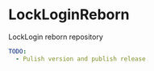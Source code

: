 # LockLoginReborn
LockLogin reborn repository


```yaml
TODO:
  - Pulish version and publish release
```
